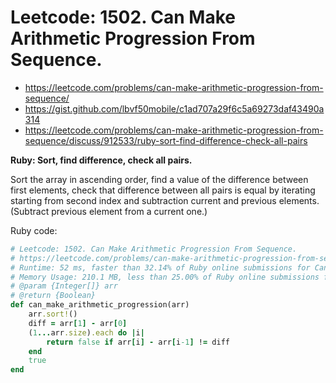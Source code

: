 # Leetcode: 1502. Can Make Arithmetic Progression From Sequence.

- https://leetcode.com/problems/can-make-arithmetic-progression-from-sequence/
- https://gist.github.com/lbvf50mobile/c1ad707a29f6c5a69273daf43490a314
- https://leetcode.com/problems/can-make-arithmetic-progression-from-sequence/discuss/912533/ruby-sort-find-difference-check-all-pairs

**Ruby: Sort, find difference, check all pairs.**


Sort the array in ascending order, find a value of the difference between first elements, check that difference between all pairs is equal by iterating starting from second index and subtraction current and previous elements. (Subtract previous element from a current one.)

Ruby code:
```Ruby
# Leetcode: 1502. Can Make Arithmetic Progression From Sequence.
# https://leetcode.com/problems/can-make-arithmetic-progression-from-sequence/
# Runtime: 52 ms, faster than 32.14% of Ruby online submissions for Can Make Arithmetic Progression From Sequence.
# Memory Usage: 210.1 MB, less than 25.00% of Ruby online submissions for Can Make Arithmetic Progression From Sequence.
# @param {Integer[]} arr
# @return {Boolean}
def can_make_arithmetic_progression(arr)
    arr.sort!()
    diff = arr[1] - arr[0]
    (1...arr.size).each do |i|
        return false if arr[i] - arr[i-1] != diff
    end
    true
end
```